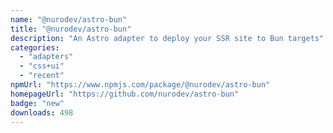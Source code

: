 ```yaml
---
name: "@nurodev/astro-bun"
title: "@nurodev/astro-bun"
description: "An Astro adapter to deploy your SSR site to Bun targets"
categories:
  - "adapters"
  - "css+ui"
  - "recent"
npmUrl: "https://www.npmjs.com/package/@nurodev/astro-bun"
homepageUrl: "https://github.com/nurodev/astro-bun"
badge: "new"
downloads: 498
---
```

